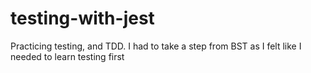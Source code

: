 # testing-with-jest
 Practicing testing, and TDD. I had to take a step from BST as I felt like I needed to learn testing first 
